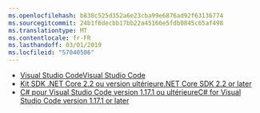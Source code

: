 ```yaml
---
ms.openlocfilehash: b838c525d352a6e23cba99e6876ad92f63136774
ms.sourcegitcommit: 24b1f6decbb17bb22a45166e5fdb0845c65af498
ms.translationtype: MT
ms.contentlocale: fr-FR
ms.lasthandoff: 03/01/2019
ms.locfileid: "57040506"
---
```

* [<span data-ttu-id="cf7a5-101">Visual Studio Code</span><span class="sxs-lookup"><span data-stu-id="cf7a5-101">Visual Studio Code</span></span>](https://code.visualstudio.com/download)
* [<span data-ttu-id="cf7a5-102">Kit SDK .NET Core 2.2 ou version ultérieure</span><span class="sxs-lookup"><span data-stu-id="cf7a5-102">.NET Core SDK 2.2 or later</span></span>](https://www.microsoft.com/net/download/all)
* [<span data-ttu-id="cf7a5-103">C# pour Visual Studio Code version 1.17.1 ou ultérieure</span><span class="sxs-lookup"><span data-stu-id="cf7a5-103">C# for Visual Studio Code version 1.17.1 or later</span></span>](https://marketplace.visualstudio.com/items?itemName=ms-vscode.csharp)